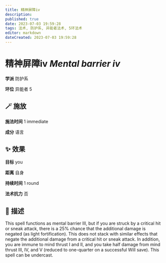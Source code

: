 ```yaml
---
title: 精神屏障iv
description: 
published: true
date: 2023-07-03 19:59:28
tags: 法术, 防护系, 异能者法术, 5环法术
editor: markdown
dateCreated: 2023-07-03 19:59:28
---
```


# **精神屏障iv** *Mental barrier iv*

**学派** 防护系 

**环位** 异能者 5

## 🪄 施放

**施法时间** 1 immediate

**成分** 语言

## ✨ 效果 

**目标** you 

**距离** 自身  

**持续时间** 1 round 

**法术抗力** 否

## 📖 描述

This spell functions as mental barrier III, but if you are struck by a critical hit or sneak attack, there is a 25% chance that the additional damage is negated (as light fortification). This does not stack with similar effects that negate the additional damage from a critical hit or sneak attack. In addition, you are immune to mind thrust I and II, and you take half damage from mind thrust III, IV, and V (reduced to one-quarter on a successful Will save). This spell can be undercast.
    